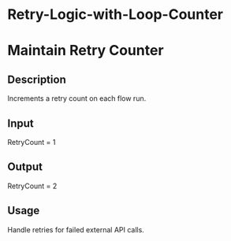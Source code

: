 # Retry-Logic-with-Loop-Counter


# Maintain Retry Counter

## Description
Increments a retry count on each flow run.

## Input
RetryCount = 1

## Output
RetryCount = 2

## Usage
Handle retries for failed external API calls.
